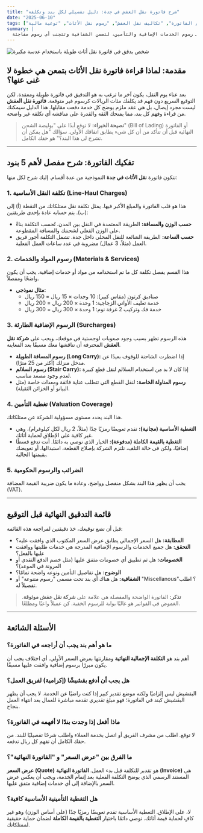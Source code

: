 ```yaml
---
title: "شرح فاتورة نقل العفش في جدة: دليل تفصيلي لكل بند وتكلفة"
date: "2025-06-10"
tags: ["فهم الفاتورة", "تكاليف نقل العفش", "رسوم نقل الأثاث", "توعية مالية"]
summary: |
  هل تبدو فاتورة نقل العفش معقدة؟ دليلك الشامل لتفكيك كل بند، من تكلفة النقل الأساسية إلى رسوم الخدمات الإضافية والتأمين، لتضمن الشفافية وتتجنب أي رسوم مفاجئة.
---
```


![شخص يدقق في فاتورة نقل أثاث طويلة باستخدام عدسة مكبرة](/images/jeddah_furniture_voucher.jpg)

## مقدمة: لماذا قراءة فاتورة نقل الأثاث بتمعن هي خطوة لا غنى عنها؟

بعد عناء يوم النقل، يكون آخر ما ترغب به هو التدقيق في فاتورة طويلة ومعقدة. لكن التوقيع السريع دون فهم قد يكلفك مئات الريالات كرسوم غير متوقعة. **فاتورة نقل العفش** ليست مجرد إيصال، بل هي عقد ملزم يوضح كل خدمة دفعت مقابلها. هذا الدليل سيمكنك من قراءة وفهم كل بند، مما يمنحك الثقة والقدرة على مناقشة أي تكلفة غير واضحة.

> **نصيحة الخبراء:** لا توقع أبدًا على "بوليصة الشحن" (Bill of Lading) أو الفاتورة النهائية قبل أن تتأكد من أن كل شيء يطابق اتفاقك الأولي. سؤالك "هل يمكن أن تشرح لي هذا البند؟" هو حقك الكامل.

---

## تفكيك الفاتورة: شرح مفصل لأهم 5 بنود

تتكون فاتورة **نقل الأثاث في جدة** النموذجية من عدة أقسام. إليك شرح لكل منها:

### 1. تكلفة النقل الأساسية (Line-Haul Charges)

هذا هو قلب الفاتورة والمبلغ الأكبر فيها. يمثل تكلفة نقل ممتلكاتك من النقطة (أ) إلى (ب). يتم حسابه عادة بإحدى طريقتين:
*   **حسب الوزن والمسافة:** الطريقة المعتمدة في النقل بين المدن. تُحسب التكلفة بناءً على الوزن الفعلي لشحنتك والمسافة المقطوعة.
*   **حسب الساعة:** الطريقة الشائعة للنقل المحلي داخل جدة. تشمل التكلفة أجور فريق العمل (مثلاً، 3 عمال) مضروبة في عدد ساعات العمل الفعلية.

### 2. رسوم المواد والخدمات (Materials & Services)

هذا القسم يفصل تكلفة كل ما تم استخدامه من مواد أو خدمات إضافية. يجب أن يكون واضحًا ومفصلاً.
*   **مثال نموذجي:**
    *   صناديق كرتون (مقاس كبير): 10 وحدات × 15 ريال = 150 ريال
    *   خدمة تغليف الأواني الزجاجية: 1 وحدة × 200 ريال = 200 ريال
    *   خدمة فك وتركيب 2 غرفة نوم: 1 وحدة × 300 ريال = 300 ريال

### 3. الرسوم الإضافية الطارئة (Surcharges)

هذه الرسوم تظهر بسبب وجود صعوبات لوجستية في موقعك، ويجب على **شركة نقل العفش** المحترفة أن تناقشها معك مسبقًا بعد المعاينة.
*   **رسوم المسافة الطويلة (Long Carry):** إذا اضطرت الشاحنة للوقوف بعيدًا عن مدخل منزلك (أكثر من 25 مترًا).
*   **رسوم السلالم (Stair Carry):** إذا كان لا بد من استخدام السلالم لنقل قطع كبيرة لعدم وجود مصعد مناسب.
*   **رسوم المناولة الخاصة:** لنقل القطع التي تتطلب عناية فائقة ومعدات خاصة (مثل البيانو أو الخزائن الثقيلة).

### 4. تغطية التأمين (Valuation Coverage)

هذا البند يحدد مستوى مسؤولية الشركة عن ممتلكاتك.
*   **التغطية الأساسية (مجانية):** تقدم تعويضًا رمزيًا جدًا (مثلاً، 2 ريال لكل كيلوغرام)، وهي غير كافية على الإطلاق لحماية أثاثك.
*   **التغطية بالقيمة الكاملة (مدفوعة):** الخيار الذي نوصي به دائمًا. أنت تدفع قسطًا إضافيًا، ولكن في حالة التلف، تلتزم الشركة بإصلاح القطعة، استبدالها، أو تعويضك بقيمتها الحالية.

### 5. الضرائب والرسوم الحكومية

يجب أن يظهر هذا البند بشكل منفصل وواضح، وعادة ما يكون ضريبة القيمة المضافة (VAT).

---

## قائمة التدقيق النهائية قبل التوقيع

قبل أن تضع توقيعك، خذ دقيقتين لمراجعة هذه القائمة:

- **المطابقة:** هل السعر الإجمالي يطابق عرض السعر المكتوب الذي وافقت عليه؟
- **التحقق:** هل جميع الخدمات والرسوم الإضافية المدرجة هي خدمات طلبتها ووافقت عليها بالفعل؟
- **الخصومات:** هل تم تطبيق أي خصومات متفق عليها (مثل خصم الدفع النقدي أو المرونة في الموعد)؟
- **الوضوح:** هل تفاصيل التأمين ونوعه واضحة تمامًا؟
- **الشفافية:** هل هناك أي بند تحت مسمى "رسوم متنوعة" أو "Miscellanous"؟ اطلب تفصيلاً له.

> **تذكر:** الفاتورة الواضحة والمفصلة هي علامة على **شركة نقل عفش موثوقة**. الغموض في الفواتير هو غالبًا بوابة للرسوم الخفية. كن عميلاً واعيًا ومطلعًا.

---

## الأسئلة الشائعة

### ما هو أهم بند يجب أن أراجعه في الفاتورة؟
أهم بند هو **التكلفة الإجمالية النهائية** ومقارنتها بعرض السعر الأولي. أي اختلاف يجب أن يكون مبررًا برسوم إضافية وافقت عليها مسبقًا.

### هل يجب أن أدفع بقشيشًا (إكرامية) لفريق العمل؟
البقشيش ليس إلزاميًا ولكنه موضع تقدير كبير إذا كنت راضيًا عن الخدمة. لا يجب أن يظهر البقشيش كبند في الفاتورة؛ فهو مبلغ تقديري تقدمه مباشرة للعمال بعد انتهاء العمل بنجاح.

### ماذا أفعل إذا وجدت بندًا لا أفهمه في الفاتورة؟
لا توقع. اطلب من مشرف الفريق أو اتصل بخدمة العملاء واطلب شرحًا تفصيليًا للبند. من حقك الكامل أن تفهم كل ريال تدفعه.

### ما الفرق بين "عرض السعر" و "الفاتورة النهائية"؟
**عرض السعر (Quote)** هو تقدير للتكلفة قبل بدء العمل. **الفاتورة النهائية (Invoice)** هي المستند الرسمي الذي يوضح التكلفة الفعلية بعد إتمام الخدمة، ويجب أن يعكس عرض السعر بالإضافة إلى أي خدمات إضافية متفق عليها.

### هل التغطية التأمينية الأساسية كافية؟
لا، على الإطلاق. التغطية الأساسية تقدم تعويضًا رمزيًا جدًا (على أساس الوزن) وهو غير كافٍ لحماية قيمة أثاثك. نوصي دائمًا باختيار **التغطية بالقيمة الكاملة** لضمان حماية حقيقية لممتلكاتك.